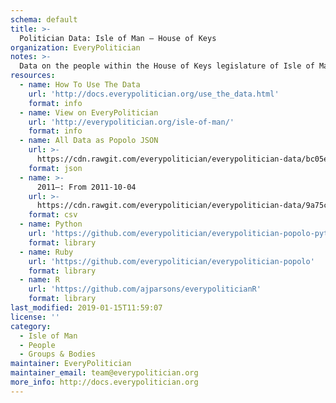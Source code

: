 ```yaml
---
schema: default
title: >-
  Politician Data: Isle of Man — House of Keys
organization: EveryPolitician
notes: >-
  Data on the people within the House of Keys legislature of Isle of Man.
resources:
  - name: How To Use The Data
    url: 'http://docs.everypolitician.org/use_the_data.html'
    format: info
  - name: View on EveryPolitician
    url: 'http://everypolitician.org/isle-of-man/'
    format: info
  - name: All Data as Popolo JSON
    url: >-
      https://cdn.rawgit.com/everypolitician/everypolitician-data/bc05e8aa6ea1800678ef2b06c5ef9ecc19965cce/data/Isle_of_Man/House_of_Keys/ep-popolo-v1.0.json
    format: json
  - name: >-
      2011–: From 2011-10-04
    url: >-
      https://cdn.rawgit.com/everypolitician/everypolitician-data/9a75c94fb3f01a45e5616242dec9743ba96f137f/data/Isle_of_Man/House_of_Keys/term-2011.csv
    format: csv
  - name: Python
    url: 'https://github.com/everypolitician/everypolitician-popolo-python'
    format: library
  - name: Ruby
    url: 'https://github.com/everypolitician/everypolitician-popolo'
    format: library
  - name: R
    url: 'https://github.com/ajparsons/everypoliticianR'
    format: library
last_modified: 2019-01-15T11:59:07
license: ''
category:
  - Isle of Man
  - People
  - Groups & Bodies
maintainer: EveryPolitician
maintainer_email: team@everypolitician.org
more_info: http://docs.everypolitician.org
---
```

